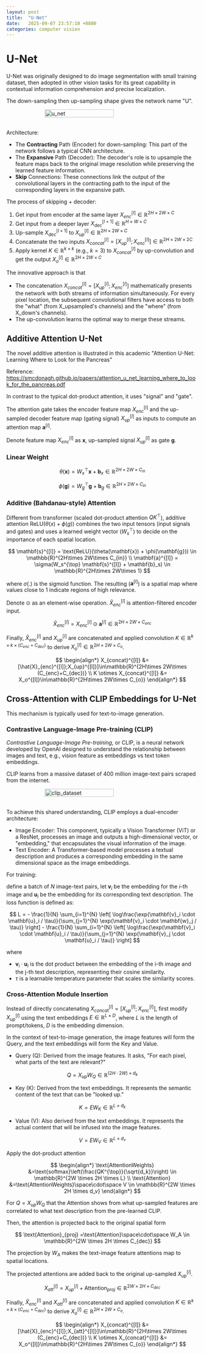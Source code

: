 ```yaml
---
layout: post
title:  "U-Net"
date:   2025-09-07 23:57:10 +0800
categories: computer vision
---
```

# U-Net

U-Net was originally designed to do image segmentation with small training dataset,
then adopted in other vision tasks for its great capability in contextual information comprehension and precise localization.

The down-sampling then up-sampling shape gives the network name "U".

<div style="display: flex; justify-content: center;">
      <img src="{{ site.baseurl }}/assets/imgs/u_net.png" width="60%" height="50%" alt="u_net" />
</div>
</br>

Architecture:

* The **Contracting** Path (Encoder) for down-sampling: This part of the network follows a typical CNN architecture.
* The **Expansive** Path (Decoder): The decoder's role is to upsample the feature maps back to the original image resolution while preserving the learned feature information.
* **Skip** Connections: These connections link the output of the convolutional layers in the contracting path to the input of the corresponding layers in the expansive path.

The process of skipping + decoder:

1. Get input from encoder at the same layer $X_{enc}^{[l]}\in\mathbb{R}^{2H\times 2W\times C}$
2. Get input from a deeper layer $X_{dec}^{[l+1]}\in\mathbb{R}^{H\times W\times C}$
3. Up-sample $X_{dec}^{[l+1]}$ to $X_{up}^{[l]}\in\mathbb{R}^{2H\times 2W\times C}$
4. Concatenate the two inputs $X_{concat}^{[l]}=[X_{up}^{[l]};X_{enc}^{[l]}]\in\mathbb{R}^{2H\times 2W\times 2C}$
5. Apply kernel $K\in\mathbb{R}^{k\times k}$ (e.g., $k=3$) to $X_{concat}^{[l]}$ by up-convolution and get the output $X_o^{[l]}\in\mathbb{R}^{2H\times 2W\times C}$

The innovative approach is that

* The concatenation $X_{concat}^{[l]}=[X_{up}^{[l]};X_{enc}^{[l]}]$ mathematically presents the network with both streams of information simultaneously. For every pixel location, the subsequent convolutional filters have access to both the "what" (from X_upsampled's channels) and the "where" (from X_down's channels).
* The up-convolution learns the optimal way to merge these streams.

## Additive Attention U-Net

The novel additive attention is illustrated in this academic "Attention U-Net: Learning Where to Look for the Pancreas"

Reference: https://smcdonagh.github.io/papers/attention_u_net_learning_where_to_look_for_the_pancreas.pdf

In contrast to the typical dot-product attention, it uses "signal" and "gate".

The attention gate takes the encoder feature map $X_{enc}^{[l]}$
and the up-sampled decoder feature map (gating signal) $X_{up}^{[l]}$
as inputs to compute an attention map $\mathbf{a}^{[l]}$.

Denote feature map $X_{enc}^{[l]}$ as $\mathbf{x}$, up-sampled signal $X_{up}^{[l]}$ as gate $\mathbf{g}$.

### Linear Weight

$$
\theta(\mathbf{x}) = W_{x}^{\top} \mathbf{x} + \mathbf{b}_x \in \mathbb{R}^{2H\times 2W\times C_{in}}
$$

$$
\phi(\mathbf{g}) = W_{g}^{\top} \mathbf{g} + \mathbf{b}_g \in \mathbb{R}^{2H\times 2W\times C_{in}}
$$

### Additive (Bahdanau-style) Attention

Different from transformer (scaled dot-product attention $QK^{\top}$), additive attention $\text{ReLU}\big(\theta(x) + \phi(g)\big)$ combines the two input tensors (input signals and gates) and uses a learned weight vector ($W_s^{\top}$) to decide on the importance of each spatial location.

$$
\mathbf{s}^{[l]} = \text{ReLU}(\theta(\mathbf{x}) + \phi(\mathbf{g})) \in \mathbb{R}^{2H\times 2W\times C_{in}} \\
\mathbf{a}^{[l]} = \sigma(W_s^{\top} \mathbf{s}^{[l]} + \mathbf{b}_s) \in \mathbb{R}^{2H\times 2W\times 1}
$$

where $\sigma(.)$ is the sigmoid function. The resulting ($\mathbf{a}^{[l]}$) is a spatial map where values close to $1$ indicate regions of high relevance.

Denote $\odot$ as an element-wise operation.
$\hat{X}_{enc}^{[l]}$ is attention-filtered encoder input.

$$
\hat{X}_{enc}^{[l]} = X_{enc}^{[l]} \odot \mathbf{a}^{[l]} \in \mathbb{R}^{2H\times 2W\times C_{enc}}
$$

Finally, $\hat{X}_{enc}^{[l]}$ and $X_{up}^{[l]}$ are concatenated and applied convolution $K\in\mathbb{R}^{k\times k\times(C_{enc}+C_{dec})}$ to derive $X_o^{[l]}\in\mathbb{R}^{2H\times 2W\times C_{o}}$.

$$
\begin{align*}
X_{concat}^{[l]} &=[\hat{X}_{enc}^{[l]};X_{up}^{[l]}]\in\mathbb{R}^{2H\times 2W\times (C_{enc}+C_{dec})} \\
K \otimes X_{concat}^{[l]} &= X_o^{[l]}\in\mathbb{R}^{2H\times 2W\times C_{o}}
\end{align*}
$$

## Cross-Attention with CLIP Embeddings for U-Net

This mechanism is typically used for text-to-image generation.

### Contrastive Language-Image Pre-training (CLIP)

*Contrastive Language-Image Pre-training*, or CLIP, is a neural network developed by OpenAI designed to understand the relationship between images and text, e.g., vision feature as embeddings vs text token embeddings.

CLIP learns from a massive dataset of 400 million image-text pairs scraped from the internet.

<div style="display: flex; justify-content: center;">
      <img src="{{ site.baseurl }}/assets/imgs/clip_dataset.png" width="60%" height="30%" alt="clip_dataset" />
</div>
</br>

To achieve this shared understanding, CLIP employs a dual-encoder architecture:

* Image Encoder: This component, typically a Vision Transformer (ViT) or a ResNet, processes an image and outputs a high-dimensional vector, or "embedding," that encapsulates the visual information of the image.
* Text Encoder: A Transformer-based model processes a textual description and produces a corresponding embedding in the same dimensional space as the image embeddings.

For training:

define a batch of $N$ image-text pairs, let $\mathbf{v}_i$ be the embedding for the $i$-th image and $\mathbf{u}_i$ be the embedding for its corresponding text description. The loss function is defined as:

$$
L = - \frac{1}{N} \sum_{i=1}^{N} \left[ \log\frac{\exp(\mathbf{v}_i \cdot \mathbf{u}_i / \tau)}{\sum_{j=1}^{N} \exp(\mathbf{v}_i \cdot \mathbf{w}_j / \tau)} \right] - \frac{1}{N} \sum_{i=1}^{N} \left[ \log\frac{\exp(\mathbf{v}_i \cdot \mathbf{u}_i / \tau)}{\sum_{j=1}^{N} \exp(\mathbf{v}_j \cdot \mathbf{u}_i / \tau)} \right]
$$

where

* $\mathbf{v}_i \cdot \mathbf{u}_i$ is the dot product between the embedding of the i-th image and the j-th text description, representing their cosine similarity.
* $\tau$ is a learnable temperature parameter that scales the similarity scores.

### Cross-Attention Module Insertion

Instead of directly concatenating $X_{concat}^{[l]}=[X_{up}^{[l]};X_{enc}^{[l]}]$,
first modify $X_{up}^{[l]}$ using the text embeddings $E\in\mathbb{R}^{L\times D}$, where $L$ is the length of prompt/tokens, $D$ is the embedding dimension.

In the context of text-to-image generation, the image features will form the Query, and the text embeddings will form the Key and Value.

* Query (Q): Derived from the image features. It asks, "For each pixel, what parts of the text are relevant?"

$$
Q = X_{up} W_Q \in \mathbb{R}^{(2H \cdot 2W) \times d_k}
$$

* Key (K): Derived from the text embeddings. It represents the semantic content of the text that can be "looked up."

$$
K = E W_K \in \mathbb{R}^{L \times d_k}
$$

* Value (V): Also derived from the text embeddings. It represents the actual content that will be infused into the image features.

$$
V = E W_V \in \mathbb{R}^{L \times d_v}
$$

Apply the dot-product attention

$$
\begin{align*}
\text{AttentionWeights} &=\text{softmax}\left(\frac{QK^{\top}}{\sqrt{d_k}}\right) \in \mathbb{R}^{2W \times 2H \times L} \\
\text{Attention} &=\text{AttentionWeights}\space\cdot\space V  \in \mathbb{R}^{2W \times 2H \times d_v}
\end{align*}
$$

For $Q = X_{up} W_Q$ that the $\text{Attention}$ shows from what up-sampled features are correlated to what text description from the pre-learned CLIP.

Then, the attention is projected back to the original spatial form

$$
\text{Attention}_{proj} =\text{Attention}\space\cdot\space W_A  \in \mathbb{R}^{2W \times 2H \times C_{dec}}
$$

The projection by $W_A$ makes the text-image feature attentions map to spatial locations.

The projected attentions are added back to the original up-sampled $X_{up}^{[l]}$.

$$
X_{att}^{[l]}=X_{up}^{[l]}+\text{Attention}_{proj}  \in \mathbb{R}^{2W \times 2H \times C_{dec}}
$$

Finally, $\hat{X}_{enc}^{[l]}$ and $X_{att}^{[l]}$ are concatenated and applied convolution $K\in\mathbb{R}^{k\times k\times(C_{enc}+C_{dec})}$ to derive $X_o^{[l]}\in\mathbb{R}^{2H\times 2W\times C_{o}}$.

$$
\begin{align*}
X_{concat}^{[l]} &=[\hat{X}_{enc}^{[l]};X_{att}^{[l]}]\in\mathbb{R}^{2H\times 2W\times (C_{enc}+C_{dec})} \\
K \otimes X_{concat}^{[l]} &= X_o^{[l]}\in\mathbb{R}^{2H\times 2W\times C_{o}}
\end{align*}
$$
